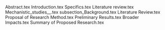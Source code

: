 Abstract.tex
Introduction.tex
Specifics.tex
Literature review.tex
Mechanistic_studies__.tex
subsection_Background.tex
Literature Review.tex
Proposal of Research Method.tex
Preliminary Results.tex
Broader Impacts.tex
Summary of Proposed Research.tex

